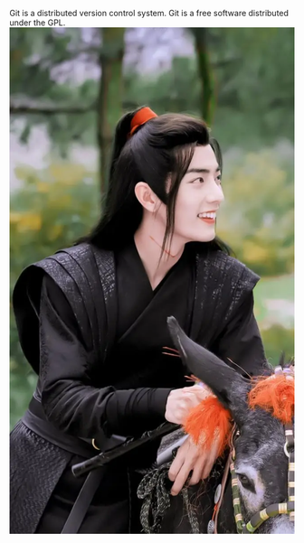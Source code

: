 Git is a distributed version control system.
Git is a free software distributed under the GPL.
![image](image/xz.jpg)

